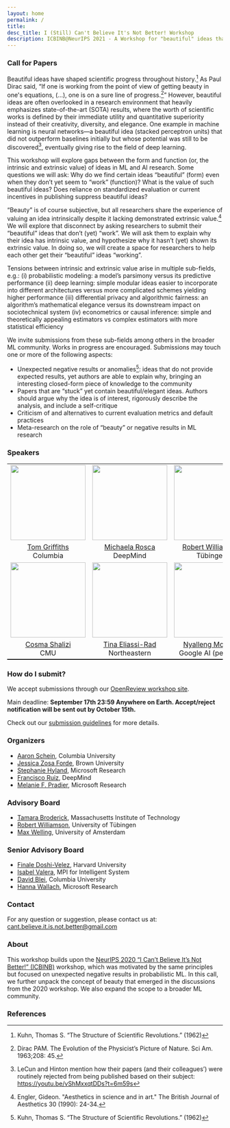 ```yaml
---
layout: home
permalink: /
title:
desc_title: I (Still) Can't Believe It's Not Better! Workshop
description: ICBINB@NeurIPS 2021 - A Workshop for "beautiful" ideas that *should* have worked
---
```


### Call for Papers

Beautiful ideas have shaped scientific progress throughout history.[^1] As Paul Dirac said, “If one is working from the point of view of getting beauty in one's equations, (…), one is on a sure line of progress.[^2]” However, beautiful ideas are often overlooked in a research environment that heavily emphasizes state-of-the-art (SOTA) results, where the worth of scientific works is defined by their immediate utility and quantitative superiority instead of their creativity, diversity, and elegance. One example in machine learning is neural networks—a beautiful idea (stacked perceptron units) that did not outperform baselines initially but whose potential was still to be discovered[^3], eventually giving rise to the field of deep learning.

This workshop will explore gaps between the form and function (or, the intrinsic and extrinsic value) of ideas in ML and AI research. Some questions we will ask: Why do we find certain ideas “beautiful” (form) even when they don’t yet seem to “work” (function)? What is the value of such beautiful ideas? Does reliance on standardized evaluation or current incentives in publishing suppress beautiful ideas?

“Beauty” is of course subjective, but all researchers share the experience of valuing an idea intrinsically despite it lacking demonstrated extrinsic value.[^4] We will explore that disconnect by asking researchers to submit their “beautiful” ideas that don’t (yet) “work”. We will ask them to explain why their idea has intrinsic value, and hypothesize why it hasn’t (yet) shown its extrinsic value. In doing so, we will create a space for researchers to help each other get their “beautiful” ideas “working”.

Tensions between intrinsic and extrinsic value arise in multiple sub-fields, e.g.:
    (i) probabilistic modeling: a model’s parsimony versus its predictive performance
    (ii) deep learning: simple modular ideas easier to incorporate into different architectures versus more complicated schemes yielding higher performance
    (iii) differential privacy and algorithmic fairness: an algorithm’s mathematical elegance versus its downstream impact on sociotechnical system
    (iv) econometrics or causal inference: simple and theoretically appealing estimators vs complex estimators with more statistical efficiency

We invite submissions from these sub-fields among others in the broader ML community. Works in progress are encouraged. Submissions may touch one or more of the following aspects:
* Unexpected negative results or anomalies[^1]: ideas that do not provide expected results, yet authors are able to explain why, bringing an interesting closed-form piece of knowledge to the community
* Papers that are “stuck” yet contain beautiful/elegant ideas. Authors should argue why the idea is of interest, rigorously describe the analysis, and include a self-critique
* Criticism of and alternatives to current evaluation metrics and default practices
* Meta-research on the role of “beauty” or negative results in ML research



### Speakers

<table style="width:100%;border-bottom: 1px solid black;">
  <tr>
    <td style="text-align:center"><img src="https://cocosci.princeton.edu/tom/griffiths_0_0.jpg" height="175"></td>
    <td style="text-align:center"><img src="https://avatars.githubusercontent.com/u/2264591?v=4" height="175"></td>
    <td style="text-align:center"><img src="https://assets.pubpub.org/ecmq36io/51583152278875.jpg" height="175"></td>

  </tr>
  <tr>
   <td style="text-align:center"><a href="https://cocosci.princeton.edu/tom/index.php">Tom Griffiths</a> <br> Columbia</td>
   <td style="text-align:center"><a href="http://elarosca.net/">Michaela Rosca</a> <br>DeepMind</td>
   <td style="text-align:center"><a href="https://uni-tuebingen.de/en/research/core-research/cluster-of-excellence-machine-learning/research/research/cluster-research-groups/professorships/foundations-of-machine-learning-systems/">Robert Williamson</a> <br> Tübingen </td>

  </tr>
  <tr>
  <td style="text-align:center"><img src="https://upload.wikimedia.org/wikipedia/commons/thumb/e/e3/Cosma_Shalizi_2.jpg/275px-Cosma_Shalizi_2.jpg" height="175"></td>
    <td style="text-align:center"><img src="http://eliassi.org/tina2017.png" height="175"></td>
    <td style="text-align:center"><img src="https://dsideweb.github.io/images/nyalleng-moorosi.jpg" height="175"></td>
  </tr>
  <tr>

   <td style="text-align:center"><a href="http://www.stat.cmu.edu/~cshalizi/http://www.stat.cmu.edu/~cshalizi/">Cosma Shalizi</a> <br> CMU </td>
   <td style="text-align:center"><a href="http://eliassi.org/">Tina Eliassi-Rad</a> <br> Northeastern </td>
   <td style="text-align:center"><a href="https://appliedmldays.org/all-time-speakers/nyalleng-moorosi">Nyalleng Moorosi</a> <br> Google AI (pending)</td>
  </tr>
</table>


### How do I submit?

We accept submissions through our [OpenReview workshop site](https://openreview.net/group?id=NeurIPS.cc/2021/Workshop/ICBINB).


Main deadline: **September 17th 23:59 Anywhere on Earth. Accept/reject notification will be sent out by October 15th.**

Check out our [submission guidelines](https://i-cant-believe-its-not-better.github.io/neurips2021/guidelines/) for more details.

### Organizers

* [Aaron Schein](http://www.columbia.edu/~as5530/), Columbia University
* [Jessica Zosa Forde](https://jzf2101.github.io/), Brown University
* [Stephanie Hyland](https://www.microsoft.com/en-us/research/people/sthyland/), Microsoft Research
* [Francisco Ruiz](https://franrruiz.github.io/), DeepMind
* [Melanie F. Pradier](https://melaniefp.github.io/), Microsoft Research

### Advisory Board

* [Tamara Broderick](https://people.csail.mit.edu/tbroderick/), Massachusetts Institute of Technology
* [Robert Williamson](https://uni-tuebingen.de/en/research/core-research/cluster-of-excellence-machine-learning/research/research/cluster-research-groups/professorships/foundations-of-machine-learning-systems/), University of Tübingen
* [Max Welling](https://staff.fnwi.uva.nl/m.welling/), University of Amsterdam

### Senior Advisory Board

* [Finale Doshi-Velez](https://finale.seas.harvard.edu/), Harvard University
* [Isabel Valera](https://ivaleram.github.io/), MPI for Intelligent System
* [David Blei](http://www.cs.columbia.edu/~blei/), Columbia University
* [Hanna Wallach](http://dirichlet.net/), Microsoft Research

### Contact

For any question or suggestion, please contact us at: <cant.believe.it.is.not.better@gmail.com>

### About

This workshop builds upon the [NeurIPS 2020 “I Can’t Believe It’s Not Better!” (ICBINB)](https://i-cant-believe-its-not-better.github.io/neurips2020/) workshop, which was motivated by the same principles but focused on unexpected negative results in probabilistic ML. In this call, we further unpack the concept of beauty that emerged in the discussions from the 2020 workshop. We also expand the scope to a broader ML community.

### References

[^1]: Kuhn, Thomas S. “The Structure of Scientific Revolutions.” (1962)
[^2]: Dirac PAM. The Evolution of the Physicist’s Picture of Nature. Sci Am. 1963;208: 45.
[^3]: LeCun and Hinton mention how their papers (and their colleagues’) were routinely rejected from being published based on their subject: https://youtu.be/vShMxxqtDDs?t=6m59s
[^4]: Engler, Gideon. "Aesthetics in science and in art." The British Journal of Aesthetics 30 (1990): 24-34.
